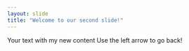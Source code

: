 ```yaml
---
layout: slide
title: "Welcome to our second slide!"
---
```

Your text with my new content
Use the left arrow to go back!
